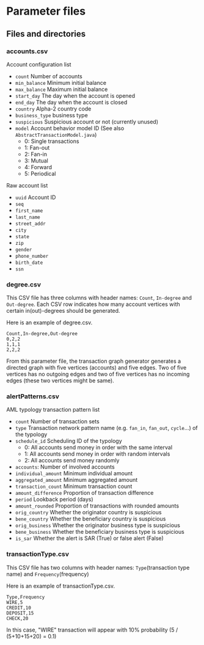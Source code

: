 # Parameter files

## Files and directories


### accounts.csv
Account configuration list
- `count` Number of accounts
- `min_balance` Minimum initial balance
- `max_balance` Maximum initial balance
- `start_day` The day when the account is opened
- `end_day` The day when the account is closed
- `country` Alpha-2 country code
- `business_type` business type
- `suspicious` Suspicious account or not (currently unused)
- `model` Account behavior model ID (See also `AbstractTransactionModel.java`)
  - 0: Single transactions
  - 1: Fan-out
  - 2: Fan-in
  - 3: Mutual
  - 4: Forward
  - 5: Periodical


Raw account list
- `uuid` Account ID
- `seq`
- `first_name`
- `last_name`
- `street_addr`
- `city`
- `state`
- `zip`
- `gender`
- `phone_number`
- `birth_date`
- `ssn`



### degree.csv
This CSV file has three columns with header names: `Count`, `In-degree` and `Out-degree`.
Each CSV row indicates how many account vertices with certain in(out)-degrees should be generated.

Here is an example of degree.csv.
```
Count,In-degree,Out-degree
0,2,2
1,1,1
2,2,2
```
From this parameter file, the transaction graph generator generates a directed graph with five vertices (accounts) and five edges.
Two of five vertices has no outgoing edges and two of five vertices has no incoming edges (these two vertices might be same).


### alertPatterns.csv
AML typology transaction pattern list
- `count` Number of transaction sets
- `type` Transaction network pattern name (e.g. `fan_in`, `fan_out`, `cycle`...) of the typology
- `schedule_id` Scheduling ID of the typology
  - 0: All accounts send money in order with the same interval
  - 1: All accounts send money in order with random intervals
  - 2: All accounts send money randomly
- `accounts`: Number of involved accounts
- `individual_amount` Minimum individual amount
- `aggregated_amount` Minimum aggregated amount
- `transaction_count` Minimum transaction count
- `amount_difference` Proportion of transaction difference
- `period` Lookback period (days)
- `amount_rounded` Proportion of transactions with rounded amounts
- `orig_country` Whether the originator country is suspicious
- `bene_country` Whether the beneficiary country is suspicious
- `orig_business` Whether the originator business type is suspicious
- `bene_business` Whether the beneficiary business type is suspicious
- `is_sar` Whether the alert is SAR (True) or false alert (False)


### transactionType.csv
This CSV file has two columns with header names: `Type`(transaction type name) and `Frequency`(frequency)

Here is an example of transactionType.csv.
```
Type,Frequency
WIRE,5
CREDIT,10
DEPOSIT,15
CHECK,20
```
In this case, "WIRE" transaction will appear with 10% probability (5 / (5+10+15+20) = 0.1)